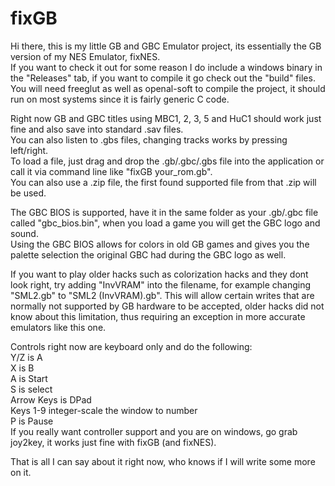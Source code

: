 # fixGB
Hi there, this is my little GB and GBC Emulator project, its essentially the GB version of my NES Emulator, fixNES.  
If you want to check it out for some reason I do include a windows binary in the "Releases" tab, if you want to compile it go check out the "build" files.  
You will need freeglut as well as openal-soft to compile the project, it should run on most systems since it is fairly generic C code.    

Right now GB and GBC titles using MBC1, 2, 3, 5 and HuC1 should work just fine and also save into standard .sav files.  
You can also listen to .gbs files, changing tracks works by pressing left/right.  
To load a file, just drag and drop the .gb/.gbc/.gbs file into the application or call it via command line like "fixGB your_rom.gb".  
You can also use a .zip file, the first found supported file from that .zip will be used.    

The GBC BIOS is supported, have it in the same folder as your .gb/.gbc file called "gbc_bios.bin", when you load a game you will get the GBC logo and sound.  
Using the GBC BIOS allows for colors in old GB games and gives you the palette selection the original GBC had during the GBC logo as well.    

If you want to play older hacks such as colorization hacks and they dont look right, try adding "InvVRAM" into the filename, for example changing  
"SML2.gb" to "SML2 (InvVRAM).gb". This will allow certain writes that are normally not supported by GB hardware to be accepted, older hacks did not  
know about this limitation, thus requiring an exception in more accurate emulators like this one.    

Controls right now are keyboard only and do the following:  
Y/Z is A  
X is B  
A is Start  
S is select  
Arrow Keys is DPad  
Keys 1-9 integer-scale the window to number  
P is Pause  
If you really want controller support and you are on windows, go grab joy2key, it works just fine with fixGB (and fixNES).    

That is all I can say about it right now, who knows if I will write some more on it.  